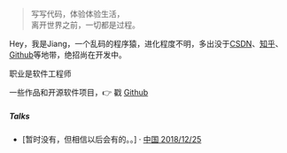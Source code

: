 > 写写代码，体验体验生活，  
> 离开世界之前，一切都是过程。

Hey，我是Jiang，一个乱码的程序猿，进化程度不明，多出没于[CSDN](https://blog.csdn.net/jiang18238032891/)、[知乎](https://www.zhihu.com/people/Jiang_doc)、[Github](https://github.com/jiangdoc)等地带，绝招尚在开发中。

职业是软件工程师

一些作品和开源软件项目，👉 戳 [Github](https://github.com/jiangdoc)

##### Talks
- [暂时没有，但相信以后会有的。。] · [中国 2018/12/25](https://www.zhihu.com/people/Jiang_do)


